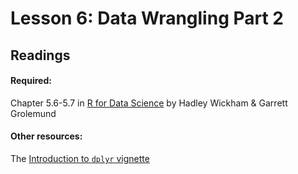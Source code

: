 Lesson 6: Data Wrangling Part 2
================

## Readings

#### Required:

Chapter 5.6-5.7 in [R for Data
Science](https://r4ds.had.co.nz/transform.html#grouped-summaries-with-summarise)
by Hadley Wickham & Garrett Grolemund

#### Other resources:

The [Introduction to `dplyr`
vignette](https://cran.r-project.org/web/packages/dplyr/vignettes/dplyr.html)
